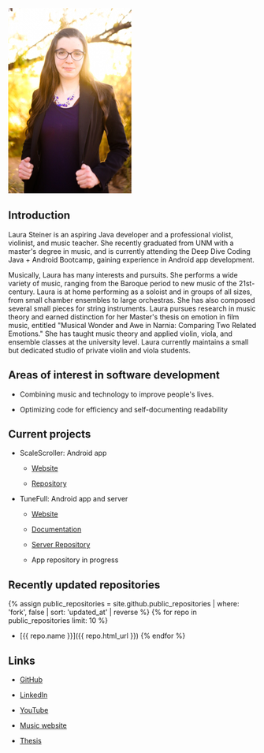 <img src="headshot-reduced.jpg" width="250">

## Introduction

Laura Steiner is an aspiring Java developer and a professional violist, violinist, and music teacher. She recently graduated from UNM with a master's degree in music, and is currently attending the Deep Dive Coding Java + Android Bootcamp, gaining experience in Android app development. 

Musically, Laura has many interests and pursuits. She performs a wide variety of music, ranging from the Baroque period to new music of the 21st-century. Laura is at home performing as a soloist and in groups of all sizes, from small chamber ensembles to large orchestras. She has also composed several small pieces for string instruments. Laura pursues research in music theory and earned distinction for her Master's thesis on emotion in film music, entitled "Musical Wonder and Awe in Narnia: Comparing Two Related Emotions." She has taught music theory and applied violin, viola, and ensemble classes at the university level. Laura currently maintains a small but dedicated studio of private violin and viola students.

## Areas of interest in software development

* Combining music and technology to improve people's lives.

* Optimizing code for efficiency and self-documenting readability

## Current projects

* ScaleScroller: Android app

	* [Website](https://lsteiner9.github.io/scale-scroller/)

	* [Repository](https://github.com/lsteiner9/scale-scroller)

* TuneFull: Android app and server
	
	* [Website](https://tunefull.github.io/)
	
	* [Documentation](https://github.com/tunefull/tunefull.github.io)
	
	* [Server Repository](https://github.com/tunefull/tunefull-service)
	
	* App repository in progress

## Recently updated repositories

{% assign public_repositories = site.github.public_repositories | where: 'fork', false | sort: 'updated_at' | reverse %}
{% for repo in public_repositories limit: 10 %}
* [{{ repo.name }}]({{ repo.html_url }})
{% endfor %}


## Links

* [GitHub](https://github.com/lsteiner9)

* [LinkedIn](https://www.linkedin.com/in/laurasteinerviola/)

* [YouTube](https://www.youtube.com/channel/UCeUSKKE-TqScB49RpeZuAQA)

* [Music website](https://lsteiner98.wixsite.com/website)

* [Thesis](https://digitalrepository.unm.edu/mus_etds/32/)
